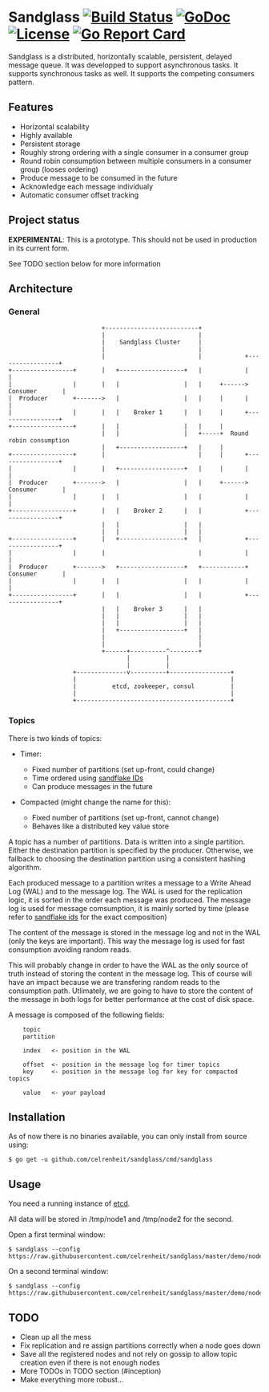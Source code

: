 # Sandglass [![Build Status](https://img.shields.io/travis/celrenheit/sandglass.svg?style=flat-square)](https://travis-ci.org/celrenheit/sandglass) [![GoDoc](https://img.shields.io/badge/godoc-reference-5272B4.svg?style=flat-square)](https://godoc.org/github.com/celrenheit/sandglass) [![License](https://img.shields.io/badge/license-apache-blue.svg?style=flat-square)](LICENSE) [![Go Report Card](https://goreportcard.com/badge/github.com/celrenheit/sandglass?style=flat-square)](https://goreportcard.com/report/github.com/celrenheit/sandglass)

Sandglass is a distributed, horizontally scalable, persistent, delayed message queue. It was developped to support asynchronous tasks. It supports synchronous tasks as well. It supports the competing consumers pattern.

## Features

* Horizontal scalability
* Highly available
* Persistent storage
* Roughly strong ordering with a single consumer in a consumer group
* Round robin consumption between multiple consumers in a consumer group (looses ordering)
* Produce message to be consumed in the future
* Acknowledge each message individualy
* Automatic consumer offset tracking

## Project status

**EXPERIMENTAL**: This is a prototype. This should not be used in production in its current form.

See TODO section below for more information


## Architecture

### General

```
                          +--------------------------+
                          |                          |
                          |    Sandglass Cluster     |
                          |                          |
                          |                          |            +-----------------+
+-----------------+       |   +------------------+   |            |                 |
|                 |       |   |                  |   |     +------>  Consumer       |
|  Producer       +------->   |                  |   |     |      |                 |
|                 |       |   |    Broker 1      |   |     |      +-----------------+
+-----------------+       |   |                  |   |     |
                          |   |                  |   +-----+  Round robin consumption
                          |   +------------------+   |     |
+-----------------+       |                          |     |      +-----------------+
|                 |       |   +------------------+   |     |      |                 |
|  Producer       +------->   |                  |   |     +------>  Consumer       |
|                 |       |   |                  |   |            |                 |
+-----------------+       |   |    Broker 2      |   |            +-----------------+
                          |   |                  |   |
                          |   |                  |   |
+-----------------+       |   +------------------+   |            +-----------------+
|                 |       |                          |            |                 |
|  Producer       +------->   +------------------+   +------------+  Consumer       |
|                 |       |   |                  |   |            |                 |
+-----------------+       |   |                  |   |            +-----------------+
                          |   |    Broker 3      |   |
                          |   |                  |   |
                          |   |                  |   |
                          |   +------------------+   |
                          |                          |
                          |                          |
                          +------+----------^--------+
                                 |          |
                                 |          |
                  +--------------v----------+-----------------+
                  |                                           |
                  |          etcd, zookeeper, consul          |
                  |                                           |
                  +-------------------------------------------+
```


### Topics

There is two kinds of topics:
* Timer:
   * Fixed number of partitions (set up-front, could change)
   * Time ordered using [sandflake IDs](https://github.com/celrenheit/sandflake)
   * Can produce messages in the future

* Compacted (might change the name for this):
   * Fixed number of partitions (set up-front, cannot change)
   * Behaves like a distributed key value store


A topic has a number of partitions.
Data is written into a single partition. Either the destination partition is specified by the producer. Otherwise, we fallback to choosing the destination partition using a consistent hashing algorithm.

Each produced message to a partition writes a message to a Write Ahead Log (WAL) and to the message log.
The WAL is used for the replication logic, it is sorted in the order each message was produced.
The message log is used for message comsumption, it is mainly sorted by time (please refer to [sandflake ids](https://github.com/celrenheit/sandflake) for the exact composition)

The content of the message is stored in the message log and not in the WAL (only the keys are important). This way the message log is used for fast consumption avoiding random reads. 

This will probably change in order to have the WAL as the only source of truth instead of storing the content in the message log. This of course will have an impact because we are transfering random reads to the consumption path. Utlimately, we are going to have to store the content of the message in both logs for better performance at the cost of disk space.


A message is composed of the following fields:

        topic
        partition

        index   <- position in the WAL

        offset  <- position in the message log for timer topics
        key     <- position in the message log for key for compacted topics

        value   <- your payload


## Installation

As of now there is no binaries available, you can only install from source using:

```shell
$ go get -u github.com/celrenheit/sandglass/cmd/sandglass
```

## Usage

You need a running instance of [etcd](https://github.com/coreos/etcd).

All data will be stored in /tmp/node1 and /tmp/node2 for the second.

Open a first terminal window:

```shell
$ sandglass --config https://raw.githubusercontent.com/celrenheit/sandglass/master/demo/node1.yaml
```

On a second terminal window:

```shell
$ sandglass --config https://raw.githubusercontent.com/celrenheit/sandglass/master/demo/node2.yaml
```

## TODO

* Clean up all the mess
* Fix replication and re assign partitions correctly when a node goes down
* Save all the registered nodes and not rely on gossip to allow topic creation even if there is not enough nodes
* More TODOs in TODO section (#inception)
* Make everything more robust...